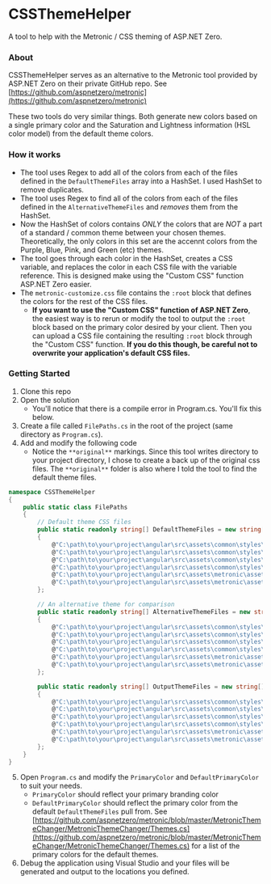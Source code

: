 # CSSThemeHelper
A tool to help with the Metronic / CSS theming of ASP.NET Zero.

### About

CSSThemeHelper serves as an alternative to the Metronic tool provided by ASP.NET Zero on their private GitHub repo. See [https://github.com/aspnetzero/metronic](https://github.com/aspnetzero/metronic) 

These two tools do very similar things. Both generate new colors based on a single primary color and the Saturation and Lightness information (HSL color model) from the default theme colors.

### How it works

* The tool uses Regex to add all of the colors from each of the files defined in the `DefaultThemeFiles` array into a HashSet. I used HashSet to remove duplicates. 
* The tool uses Regex to find all of the colors from each of the files defined in the `AlternativeThemeFiles` and _removes_ them from the HashSet. 
* Now the HashSet of colors contains _ONLY_ the colors that are _NOT_ a part of a standard / common theme between your chosen themes. Theoretically, the only colors in this set are the accennt colors from the Purple, Blue, Pink, and Green (etc) themes.
* The tool goes through each color in the HashSet, creates a CSS variable, and replaces the color in each CSS file with the variable reference. This is designed make using the "Custom CSS" function ASP.NET Zero easier. 
* The `metronic-customize.css` file contains the `:root` block that defines the colors for the rest of the CSS files. 
  * **If you want to use the "Custom CSS" function of ASP.NET Zero**, the easiest way is to rerun or modify the tool to output the `:root` block based on the primary color desired by your client. Then you can upload a CSS file containing the resulting `:root` block through the "Custom CSS" function. **If you do this though, be careful not to overwrite your application's default CSS files.**

### Getting Started

1. Clone this repo
2. Open the solution
   * You'll notice that there is a compile error in Program.cs. You'll fix this below. 
3. Create a file called `FilePaths.cs` in the root of the project (same directory as `Program.cs`).
4. Add and modify the following code
   * Notice the `**original**` markings. Since this tool writes directory to your project directory, I chose to create a back up of the original css files. The `**original**` folder is also where I told the tool to find the default theme files. 
```csharp
namespace CSSThemeHelper
{
    public static class FilePaths
    {
        // Default theme CSS files
        public static readonly string[] DefaultThemeFiles = new string[]
        {
            @"C:\path\to\your\project\angular\src\assets\common\styles\themes\default\**original**\metronic-customize.css",
            @"C:\path\to\your\project\angular\src\assets\common\styles\themes\default\**original**\metronic-customize-angular.css",
            @"C:\path\to\your\project\angular\src\assets\common\styles\themes\default\**original**\primeng.datatable.css",
            @"C:\path\to\your\project\angular\src\assets\common\styles\themes\default\**original**\primeng.datatable-rtl.css",
            @"C:\path\to\your\project\angular\src\assets\metronic\assets\demo\default\base\**original**\style.bundle.css",
            @"C:\path\to\your\project\angular\src\assets\metronic\assets\demo\default\base\**original**\style.bundle.rtl.css"
        };

        // An alternative theme for comparison
        public static readonly string[] AlternativeThemeFiles = new string[]
        {
            @"C:\path\to\your\project\angular\src\assets\common\styles\themes\pink\metronic-customize.css",
            @"C:\path\to\your\project\angular\src\assets\common\styles\themes\pink\metronic-customize-angular.css",
            @"C:\path\to\your\project\angular\src\assets\common\styles\themes\pink\primeng.datatable.css",
            @"C:\path\to\your\project\angular\src\assets\common\styles\themes\pink\primeng.datatable-rtl.css",
            @"C:\path\to\your\project\angular\src\assets\metronic\assets\demo\pink\base\style.bundle.css",
            @"C:\path\to\your\project\angular\src\assets\metronic\assets\demo\pink\base\style.bundle.rtl.css"
        };

        public static readonly string[] OutputThemeFiles = new string[]
        {
            @"C:\path\to\your\project\angular\src\assets\common\styles\themes\default\metronic-customize.css",
            @"C:\path\to\your\project\angular\src\assets\common\styles\themes\default\metronic-customize-angular.css",
            @"C:\path\to\your\project\angular\src\assets\common\styles\themes\default\primeng.datatable.css",
            @"C:\path\to\your\project\angular\src\assets\common\styles\themes\default\primeng.datatable-rtl.css",
            @"C:\path\to\your\project\angular\src\assets\metronic\assets\demo\default\base\style.bundle.css",
            @"C:\path\to\your\project\angular\src\assets\metronic\assets\demo\default\base\style.bundle.rtl.css"
        };
    }
}
```
5. Open `Program.cs` and modify the `PrimaryColor` and `DefaultPrimaryColor` to suit your needs.
   * `PrimaryColor` should reflect your primary branding color
   * `DefaultPrimaryColor` should reflect the primary color from the default `DefaultThemeFiles` pull from. See [https://github.com/aspnetzero/metronic/blob/master/MetronicThemeChanger/MetronicThemeChanger/Themes.cs](https://github.com/aspnetzero/metronic/blob/master/MetronicThemeChanger/MetronicThemeChanger/Themes.cs) for a list of the primary colors for the default themes.
6. Debug the application using Visual Studio and your files will be generated and output to the locations you defined. 
